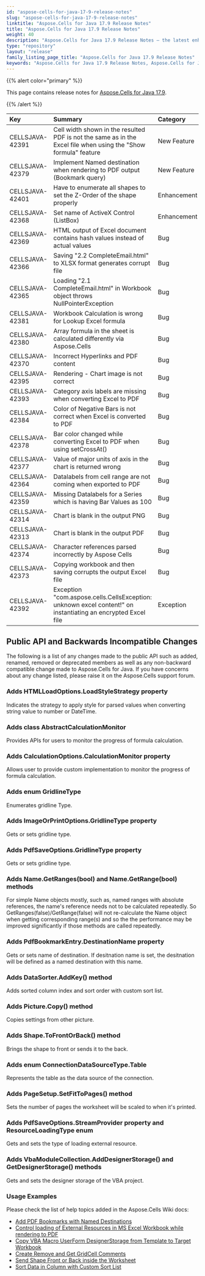 ```yaml
---
id: "aspose-cells-for-java-17-9-release-notes"
slug: "aspose-cells-for-java-17-9-release-notes"
linktitle: "Aspose.Cells for Java 17.9 Release Notes"
title: "Aspose.Cells for Java 17.9 Release Notes"
weight: 40
description: "Aspose.Cells for Java 17.9 Release Notes – the latest enhancements, new features, and fixes."
type: "repository"
layout: "release"
family_listing_page_title: "Aspose.Cells for Java 17.9 Release Notes"
keywords: "Aspose.Cells for Java 17.9 Release Notes, Aspose.Cells for Java 17.9 updates and fixes"
---
```


{{% alert color="primary" %}} 

This page contains release notes for [Aspose.Cells for Java 17.9](https://releases.aspose.com/cells/java/new-releases/aspose.cells-for-java-17.9/).

{{% /alert %}} 

|**Key**|**Summary**|**Category**|
| :- | :- | :- |
|CELLSJAVA-42391|Cell width shown in the resulted PDF is not the same as in the Excel file when using the "Show formula" feature|New Feature |
|CELLSJAVA-42379|Implement Named destination when rendering to PDF output (Bookmark query)|New Feature|
|CELLSJAVA-42401|Have to enumerate all shapes to set the Z-Order of the shape properly|Enhancement |
|CELLSJAVA-42368|Set name of ActiveX Control (ListBox)|Enhancement |
|CELLSJAVA-42369|HTML output of Excel document contains hash values instead of actual values|Bug |
|CELLSJAVA-42366|Saving "2.2 CompleteEmail.html" to XLSX format generates corrupt file|Bug |
|CELLSJAVA-42365|Loading "2.1 CompleteEmail.html" in Workbook object throws NullPointerException|Bug |
|CELLSJAVA-42381|Workbook Calculation is wrong for Lookup Excel formula|Bug |
|CELLSJAVA-42380|Array formula in the sheet is calculated differently via Aspose.Cells|Bug |
|CELLSJAVA-42370|Incorrect Hyperlinks and PDF content|Bug |
|CELLSJAVA-42395|Rendering - Chart image is not correct|Bug |
|CELLSJAVA-42393|Category axis labels are missing when converting Excel to PDF |Bug |
|CELLSJAVA-42384|Color of Negative Bars is not correct when Excel is converted to PDF |Bug |
|CELLSJAVA-42378|Bar color changed while converting Excel to PDF when using setCrossAt()|Bug |
|CELLSJAVA-42377|Value of major units of axis in the chart is returned wrong|Bug |
|CELLSJAVA-42364|Datalabels from cell range are not coming when exported to PDF |Bug |
|CELLSJAVA-42359|Missing Datalabels for a Series which is having Bar Values as 100|Bug |
|CELLSJAVA-42314|Chart is blank in the output PNG|Bug |
|CELLSJAVA-42313|Chart is blank in the output PDF|Bug |
|CELLSJAVA-42374|Character references parsed incorrectly by Aspose Cells|Bug |
|CELLSJAVA-42373|Copying workbook and then saving corrupts the output Excel file|Bug |
|CELLSJAVA-42392|Exception "com.aspose.cells.CellsException: unknown excel content!" on instantiating an encrypted Excel file|Exception |
## **Public API and Backwards Incompatible Changes**
The following is a list of any changes made to the public API such as added, renamed, removed or deprecated members as well as any non-backward compatible change made to Aspose.Cells for Java. If you have concerns about any change listed, please raise it on the Aspose.Cells support forum.
### **Adds HTMLLoadOptions.LoadStyleStrategy property**
Indicates the strategy to apply style for parsed values when converting string value to number or DateTime.
### **Adds class AbstractCalculationMonitor**
Provides APIs for users to monitor the progress of formula calculation.
### **Adds CalculationOptions.CalculationMonitor property**
Allows user to provide custom implementation to monitor the progress of formula calculation.
### **Adds enum GridlineType**
Enumerates gridline Type.
### **Adds ImageOrPrintOptions.GridlineType property**
Gets or sets gridline type.
### **Adds PdfSaveOptions.GridlineType property**
Gets or sets gridline type.
### **Adds Name.GetRanges(bool) and Name.GetRange(bool) methods**
For simple Name objects mostly, such as, named ranges with absolute references, the name's reference needs not to be calculated repeatedly. So GetRanges(false)/GetRange(false) will not re-calculate the Name object when getting corresponding range(s) and so the the performance may be improved significantly if those methods are called repeatedly.
### **Adds PdfBookmarkEntry.DestinationName property**
Gets or sets name of destination. If desitnation name is set, the desitnation will be defined as a named destination with this name.
### **Adds DataSorter.AddKey() method**
Adds sorted column index and sort order with custom sort list.
### **Adds Picture.Copy() method**
Copies settings from other picture.
### **Adds Shape.ToFrontOrBack() method**
Brings the shape to front or sends it to the back.
### **Adds enum ConnectionDataSourceType.Table**
Represents the table as the data source of the connection.
### **Adds PageSetup.SetFitToPages() method**
Sets the number of pages the worksheet will be scaled to when it's printed.
### **Adds PdfSaveOptions.StreamProvider property and ResourceLoadingType enum**
Gets and sets the type of loading external resource.
### **Adds VbaModuleCollection.AddDesignerStorage() and GetDesignerStorage() methods**
Gets and sets the designer storage of the VBA project.


### **Usage Examples**
Please check the list of help topics added in the Aspose.Cells Wiki docs:

- [Add PDF Bookmarks with Named Destinations](https://docs.aspose.com/cells/java/add-pdf-bookmarks-with-named-destinations/)
- [Control loading of External Resources in MS Excel Workbook while rendering to PDF](https://docs.aspose.com/cells/java/control-loading-of-external-resources-in-ms-excel-workbook-while-rendering-to-pdf/)
- [Copy VBA Macro UserForm DesignerStorage from Template to Target Workbook](https://docs.aspose.com/cells/java/copy-vba-macro-userform-designerstorage-from-template-to-target-workbook/)
- [Create Remove and Get GridCell Comments](https://docs.aspose.com/cells/java/create-remove-and-get-gridcell-comments/)
- [Send Shape Front or Back inside the Worksheet](https://docs.aspose.com/cells/java/send-shape-front-or-back-inside-the-worksheet/)
- [Sort Data in Column with Custom Sort List](https://docs.aspose.com/cells/java/sort-data-in-column-with-custom-sort-list/)
